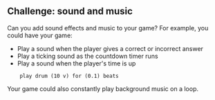 ## Challenge: sound and music
Can you add sound effects and music to your game? For example, you could have your game:

+ Play a sound when the player gives a correct or incorrect answer
+ Play a ticking sound as the countdown timer runs
+ Play a sound when the player's time is up

```blocks
	play drum (10 v) for (0.1) beats
```

Your game could also constantly play background music on a loop.
